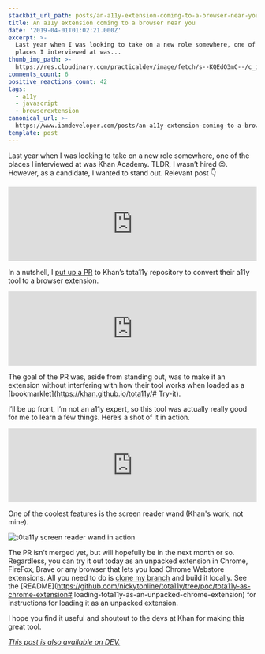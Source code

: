 ```yaml
---
stackbit_url_path: posts/an-a11y-extension-coming-to-a-browser-near-you-1mg2
title: An a11y extension coming to a browser near you
date: '2019-04-01T01:02:21.000Z'
excerpt: >-
  Last year when I was looking to take on a new role somewhere, one of the
  places I interviewed at was...
thumb_img_path: >-
  https://res.cloudinary.com/practicaldev/image/fetch/s--KQEdO3mC--/c_imagga_scale,f_auto,fl_progressive,h_420,q_auto,w_1000/https://thepracticaldev.s3.amazonaws.com/i/ir0wzbkqn1rw9vu67irj.png
comments_count: 6
positive_reactions_count: 42
tags:
  - a11y
  - javascript
  - browserextension
canonical_url: >-
  https://www.iamdeveloper.com/posts/an-a11y-extension-coming-to-a-browser-near-you-1mg2/
template: post
---
```



Last year when I was looking to take on a new role somewhere, one of the places I interviewed at was Khan Academy. TLDR, I wasn’t hired 😉. However, as a candidate, I wanted to stand out. Relevant post 👇


<iframe class="liquidTag" src="https://dev.to/embed/link?args=https%3A%2F%2Fdev.to%2Fnickytonline%2Ftake-chances-and-standout-because-who-knows-3kh6" style="border: 0; width: 100%;"></iframe>


In a nutshell, I [put up a PR](https://github.com/Khan/tota11y/pull/131) to Khan’s tota11y repository to convert their a11y tool to a browser extension.


<iframe class="liquidTag" src="https://dev.to/embed/github?args=https%3A%2F%2Fgithub.com%2FKhan%2Ftota11y" style="border: 0; width: 100%;"></iframe>


The goal of the PR was, aside from standing out, was to make it an extension without interfering with how their tool works when loaded as a [bookmarklet](https://khan.github.io/tota11y/# Try-it).

I’ll be up front, I’m not an a11y expert, so this tool was actually really good for me to learn a few things. Here’s a shot of it in action.


<iframe class="liquidTag" src="https://dev.to/embed/twitter?args=1040818193911173120" style="border: 0; width: 100%;"></iframe>


One of the coolest features is the screen reader wand (Khan's work, not mine).

![t0ta11y screen reader wand in action](https://www.iamdeveloper.com/img/tota11y-in-action.gif "t0ta11y screen reader wand in action")

The PR isn’t merged yet, but will hopefully be in the next month or so. Regardless, you can try it out today as an unpacked extension in Chrome, FireFox, Brave or any browser that lets you load Chrome Webstore extensions. All you need to do is [clone my branch](https://github.com/nickytonline/tota11y/tree/poc/tota11y-as-chrome-extension) and build it locally. See the [README](https://github.com/nickytonline/tota11y/tree/poc/tota11y-as-chrome-extension# loading-tota11y-as-an-unpacked-chrome-extension) for instructions for loading it as an unpacked extension.

I hope you find it useful and shoutout to the devs at Khan for making this great tool.

*[This post is also available on DEV.](https://dev.to/nickytonline/an-a11y-extension-coming-to-a-browser-near-you-1mg2)*


<script>
const parent = document.getElementsByTagName('head')[0];
const script = document.createElement('script');
script.type = 'text/javascript';
script.src = 'https://cdnjs.cloudflare.com/ajax/libs/iframe-resizer/4.1.1/iframeResizer.min.js';
script.charset = 'utf-8';
script.onload = function() {
    window.iFrameResize({}, '.liquidTag');
};
parent.appendChild(script);
</script>    
